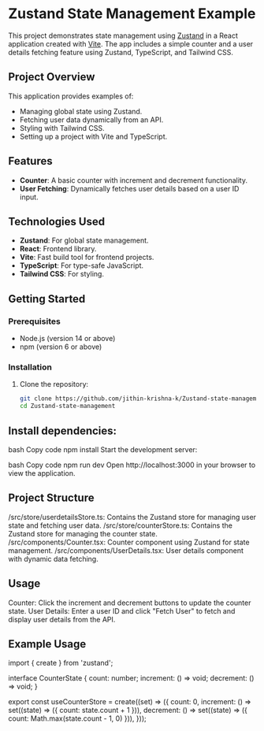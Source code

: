 # Zustand State Management Example

This project demonstrates state management using [Zustand](https://github.com/pmndrs/zustand) in a React application created with [Vite](https://vitejs.dev/). The app includes a simple counter and a user details fetching feature using Zustand, TypeScript, and Tailwind CSS.

## Project Overview

This application provides examples of:
- Managing global state using Zustand.
- Fetching user data dynamically from an API.
- Styling with Tailwind CSS.
- Setting up a project with Vite and TypeScript.

## Features

- **Counter**: A basic counter with increment and decrement functionality.
- **User Fetching**: Dynamically fetches user details based on a user ID input.

## Technologies Used

- **Zustand**: For global state management.
- **React**: Frontend library.
- **Vite**: Fast build tool for frontend projects.
- **TypeScript**: For type-safe JavaScript.
- **Tailwind CSS**: For styling.

## Getting Started

### Prerequisites

- Node.js (version 14 or above)
- npm (version 6 or above)

### Installation

1. Clone the repository:
   ```bash
   git clone https://github.com/jithin-krishna-k/Zustand-state-management.git
   cd Zustand-state-management


## Install dependencies:

bash
Copy code
npm install
Start the development server:

bash
Copy code
npm run dev
Open http://localhost:3000 in your browser to view the application.

## Project Structure
/src/store/userdetailsStore.ts: Contains the Zustand store for managing user state and fetching user data.
/src/store/counterStore.ts: Contains the Zustand store for managing the counter state.
/src/components/Counter.tsx: Counter component using Zustand for state management.
/src/components/UserDetails.tsx: User details component with dynamic data fetching.

## Usage
Counter: Click the increment and decrement buttons to update the counter state.
User Details: Enter a user ID and click "Fetch User" to fetch and display user details from the API.

## Example Usage

import { create } from 'zustand';

interface CounterState {
    count: number;
    increment: () => void;
    decrement: () => void;
}

export const useCounterStore = create<CounterState>((set) => ({
    count: 0,
    increment: () => set((state) => ({ count: state.count + 1 })),
    decrement: () => set((state) => ({ count: Math.max(state.count - 1, 0) })),
}));
